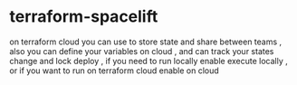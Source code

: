# terraform-spacelift
on terraform cloud you can use to store state and share between teams , also you can define your variables on cloud , and can track your states change and lock deploy , if you need to run locally enable execute locally  , or if you want to run on terraform cloud enable on cloud 
